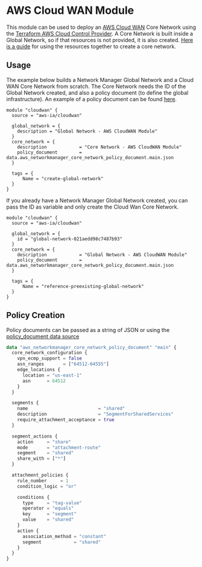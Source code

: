 # AWS Cloud WAN Module

This module can be used to deploy an [AWS Cloud WAN](https://docs.aws.amazon.com/vpc/latest/cloudwan/what-is-cloudwan.html) Core Network using the [Terraform AWS Cloud Control Provider](https://github.com/hashicorp/terraform-provider-awscc). A Core Network is built inside a Global Network, so if that resources is not provided, it is also created. [Here is a guide](https://registry.terraform.io/providers/hashicorp/aws/latest/docs/guides/using-aws-with-awscc-provider) for using the resources together to create a core network.

## Usage

The example below builds a Network Manager Global Network and a Cloud WAN Core Network from scratch. The Core Network needs the ID of the Global Network created, and also a policy document (to define the global infrastructure). An example of a policy document can be found [here](https://github.com/aws-ia/terraform-aws-cloudwan/blob/61f2261fc753dca2317b7c8b3973180894d8876e/examples/with_globalnetwork/main.tf#L29-L67).

```hcl
module "cloudwan" {
  source = "aws-ia/cloudwan"

  global_network = {
    description = "Global Network - AWS CloudWAN Module"
  }
  core_network = {
    description            = "Core Network - AWS CloudWAN Module"
    policy_document        = data.aws_networkmanager_core_network_policy_document.main.json
  }

  tags = {
      Name = "create-global-network"
  }
}
```

If you already have a Network Manager Global Network created, you can pass the ID as variable and only create the Cloud Wan Core Network.

```hcl
module "cloudwan" {
  source = "aws-ia/cloudwan"

  global_network = {
    id = "global-network-021aedd98c7487b93"
  }
  core_network = {
    description            = "Global Network - AWS CloudWAN Module"
    policy_document        = data.aws_networkmanager_core_network_policy_document.main.json
  }

  tags = {
      Name = "reference-preexisting-global-network"
  }
}
```

## Policy Creation

Policy documents can be passed as a string of JSON or using the [policy_document data source](https://registry.terraform.io/providers/hashicorp/aws/latest/docs/data-sources/networkmanager_core_network_policy_document)

```terraform
data "aws_networkmanager_core_network_policy_document" "main" {
  core_network_configuration {
    vpn_ecmp_support = false
    asn_ranges       = ["64512-64555"]
    edge_locations {
      location = "us-east-1"
      asn      = 64512
    }
  }

  segments {
    name                          = "shared"
    description                   = "SegmentForSharedServices"
    require_attachment_acceptance = true
  }

  segment_actions {
    action     = "share"
    mode       = "attachment-route"
    segment    = "shared"
    share_with = ["*"]
  }

  attachment_policies {
    rule_number     = 1
    condition_logic = "or"

    conditions {
      type     = "tag-value"
      operator = "equals"
      key      = "segment"
      value    = "shared"
    }
    action {
      association_method = "constant"
      segment            = "shared"
    }
  }
}
```
